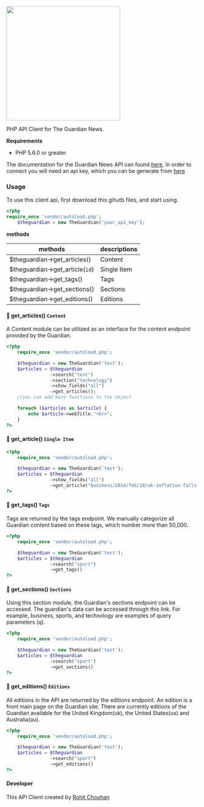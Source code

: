 <img width="300" src="https://upload.wikimedia.org/wikipedia/commons/thumb/0/0e/The_Guardian.svg/1280px-The_Guardian.svg.png"/>
<p>PHP API Client for The Guardian News.</p>

**Requirements**
* PHP 5.6.0 or greater

The documentation for the Guardian News API can found [here](http://open-platform.theguardian.com/documentation/), In order to connect you will need an api key, which you can be generate from [here](http://open-platform.theguardian.com/access/)

### Usage
To use this client api, first download this gihutb files, and start using.
```php
<?php
require_once 'vendor/autoload.php';
    $theguardian = new TheGuardian('your_api_key');
```
**methods**

| methods  | descriptions   |
| ------------ | ------------ |
|  $theguardian->get_articles() |  Content  |
| $theguardian->get_article(`id`)  |  Single Item |
| $theguardian->get_tags()  |  Tags |
| $theguardian->get_sections()  | Sections |
| $theguardian->get_editions()  | Editions |

#### 📌 get_articles() `Content`
A Content module can be utilized as an interface for the content endpoint provided by the Guardian.
```php
<?php
    require_once 'vendor/autoload.php';

    $theguardian = new TheGuardian('test');
    $articles = $theguardian
                ->search("test")
                ->section("technology")
                ->show_fields("all")
                ->get_articles();
    //you can add more functions to the object

    foreach ($articles as $article) {
        echo $article->webTitle."<br>";
    }
?>
```
#### 📌 get_article() `Single Item`
```php
<?php
    require_once 'vendor/autoload.php';

    $theguardian = new TheGuardian('test');
    $articles = $theguardian
                ->show_fields("all")
                ->get_article("business/2014/feb/18/uk-inflation-falls-below-bank-england-target");
?>
```
#### 📌 get_tags() `Tags`
Tags are returned by the tags endpoint. We manually categorize all Guardian content based on these tags, which number more than 50,000.
```php
<?php
    require_once 'vendor/autoload.php';

    $theguardian = new TheGuardian('test');
    $articles = $theguardian
                ->search("sport")
                ->get_tags()
?>
```
#### 📌 get_sections() `Sections`
Using this section module, the Guardian's sections endpoint can be accessed. The guardian's data can be accessed through this link. For example, business, sports, and technology are examples of query parameters (q).
```php
<?php
    require_once 'vendor/autoload.php';

    $theguardian = new TheGuardian('test');
    $articles = $theguardian
                ->search("sport")
                ->get_sections()
?>
```
#### 📌 get_editions() `Editions`
All editions in the API are returned by the editions endpoint. An edition is a front main page on the Guardian site. There are currently editions of the Guardian available for the United Kingdom(uk), the United States(us) and Australia(au).
```php
<?php
    require_once 'vendor/autoload.php';

    $theguardian = new TheGuardian('test');
    $articles = $theguardian
                ->search("sport")
                ->get_editions()
?>
```

#### Developer
This API Client created by [Rohit Chouhan](https://rohitchouhan.com)
